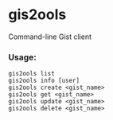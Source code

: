 gis2ools
========

Command-line Gist client


### Usage:
    gis2ools list
    gis2ools info [user]
    gis2ools create <gist_name>
    gis2ools get <gist_name>
    gis2ools update <gist_name>
    gis2ools delete <gist_name>